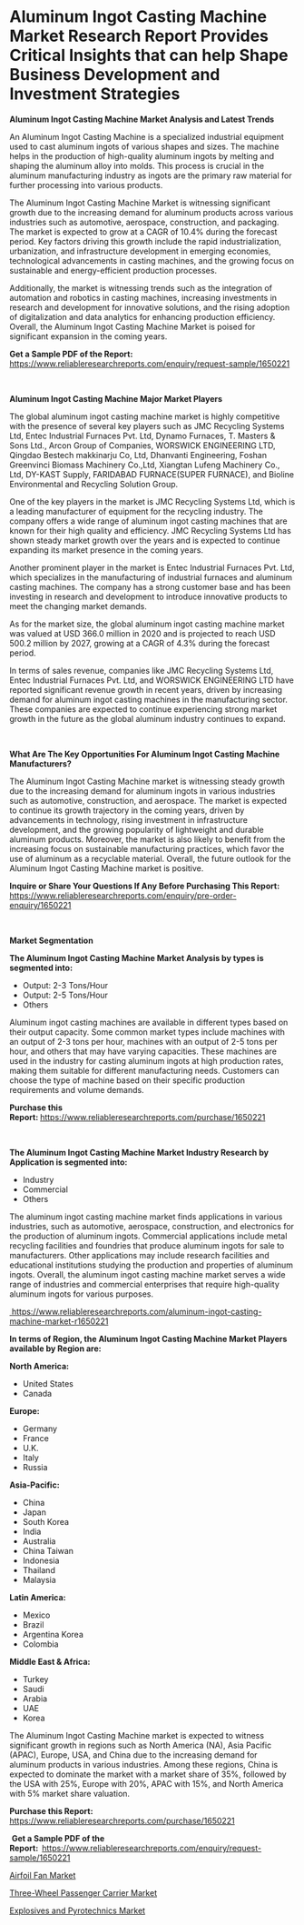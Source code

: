 <p><h1>Aluminum Ingot Casting Machine Market Research Report Provides Critical Insights that can help Shape Business Development and Investment Strategies</h1></p><p><strong>Aluminum Ingot Casting Machine Market Analysis and Latest Trends</strong></p>
<p><p>An Aluminum Ingot Casting Machine is a specialized industrial equipment used to cast aluminum ingots of various shapes and sizes. The machine helps in the production of high-quality aluminum ingots by melting and shaping the aluminum alloy into molds. This process is crucial in the aluminum manufacturing industry as ingots are the primary raw material for further processing into various products.</p><p>The Aluminum Ingot Casting Machine Market is witnessing significant growth due to the increasing demand for aluminum products across various industries such as automotive, aerospace, construction, and packaging. The market is expected to grow at a CAGR of 10.4% during the forecast period. Key factors driving this growth include the rapid industrialization, urbanization, and infrastructure development in emerging economies, technological advancements in casting machines, and the growing focus on sustainable and energy-efficient production processes.</p><p>Additionally, the market is witnessing trends such as the integration of automation and robotics in casting machines, increasing investments in research and development for innovative solutions, and the rising adoption of digitalization and data analytics for enhancing production efficiency. Overall, the Aluminum Ingot Casting Machine Market is poised for significant expansion in the coming years.</p></p>
<p><strong>Get a Sample PDF of the Report:&nbsp;</strong> <a href="https://www.reliableresearchreports.com/enquiry/request-sample/1650221">https://www.reliableresearchreports.com/enquiry/request-sample/1650221</a></p>
<p>&nbsp;</p>
<p><strong>Aluminum Ingot Casting Machine Major Market Players</strong></p>
<p><p>The global aluminum ingot casting machine market is highly competitive with the presence of several key players such as JMC Recycling Systems Ltd, Entec Industrial Furnaces Pvt. Ltd, Dynamo Furnaces, T. Masters & Sons Ltd., Arcon Group of Companies, WORSWICK ENGINEERING LTD, Qingdao Bestech makkinarju Co, Ltd, Dhanvanti Engineering, Foshan Greenvinci Biomass Machinery Co.,Ltd, Xiangtan Lufeng Machinery Co., Ltd, DY-KAST Supply, FARIDABAD FURNACE(SUPER FURNACE), and Bioline Environmental and Recycling Solution Group.</p><p>One of the key players in the market is JMC Recycling Systems Ltd, which is a leading manufacturer of equipment for the recycling industry. The company offers a wide range of aluminum ingot casting machines that are known for their high quality and efficiency. JMC Recycling Systems Ltd has shown steady market growth over the years and is expected to continue expanding its market presence in the coming years.</p><p>Another prominent player in the market is Entec Industrial Furnaces Pvt. Ltd, which specializes in the manufacturing of industrial furnaces and aluminum casting machines. The company has a strong customer base and has been investing in research and development to introduce innovative products to meet the changing market demands.</p><p>As for the market size, the global aluminum ingot casting machine market was valued at USD 366.0 million in 2020 and is projected to reach USD 500.2 million by 2027, growing at a CAGR of 4.3% during the forecast period.</p><p>In terms of sales revenue, companies like JMC Recycling Systems Ltd, Entec Industrial Furnaces Pvt. Ltd, and WORSWICK ENGINEERING LTD have reported significant revenue growth in recent years, driven by increasing demand for aluminum ingot casting machines in the manufacturing sector. These companies are expected to continue experiencing strong market growth in the future as the global aluminum industry continues to expand.</p></p>
<p>&nbsp;</p>
<p><strong>What Are The Key Opportunities For Aluminum Ingot Casting Machine Manufacturers?</strong></p>
<p><p>The Aluminum Ingot Casting Machine market is witnessing steady growth due to the increasing demand for aluminum ingots in various industries such as automotive, construction, and aerospace. The market is expected to continue its growth trajectory in the coming years, driven by advancements in technology, rising investment in infrastructure development, and the growing popularity of lightweight and durable aluminum products. Moreover, the market is also likely to benefit from the increasing focus on sustainable manufacturing practices, which favor the use of aluminum as a recyclable material. Overall, the future outlook for the Aluminum Ingot Casting Machine market is positive.</p></p>
<p><strong>Inquire or Share Your Questions If Any Before Purchasing This Report:</strong> <a href="https://www.reliableresearchreports.com/enquiry/pre-order-enquiry/1650221">https://www.reliableresearchreports.com/enquiry/pre-order-enquiry/1650221</a></p>
<p>&nbsp;</p>
<p><strong>Market Segmentation</strong></p>
<p><strong>The Aluminum Ingot Casting Machine Market Analysis by types is segmented into:</strong></p>
<p><ul><li>Output: 2-3 Tons/Hour</li><li>Output: 2-5 Tons/Hour</li><li>Others</li></ul></p>
<p><p>Aluminum ingot casting machines are available in different types based on their output capacity. Some common market types include machines with an output of 2-3 tons per hour, machines with an output of 2-5 tons per hour, and others that may have varying capacities. These machines are used in the industry for casting aluminum ingots at high production rates, making them suitable for different manufacturing needs. Customers can choose the type of machine based on their specific production requirements and volume demands.</p></p>
<p><strong>Purchase this Report:&nbsp;</strong><a href="https://www.reliableresearchreports.com/purchase/1650221">https://www.reliableresearchreports.com/purchase/1650221</a></p>
<p>&nbsp;</p>
<p><strong>The Aluminum Ingot Casting Machine Market Industry Research by Application is segmented into:</strong></p>
<p><ul><li>Industry</li><li>Commercial</li><li>Others</li></ul></p>
<p><p>The aluminum ingot casting machine market finds applications in various industries, such as automotive, aerospace, construction, and electronics for the production of aluminum ingots. Commercial applications include metal recycling facilities and foundries that produce aluminum ingots for sale to manufacturers. Other applications may include research facilities and educational institutions studying the production and properties of aluminum ingots. Overall, the aluminum ingot casting machine market serves a wide range of industries and commercial enterprises that require high-quality aluminum ingots for various purposes.</p></p>
<p><a href="https://www.reliableresearchreports.com/aluminum-ingot-casting-machine-market-r1650221">&nbsp;https://www.reliableresearchreports.com/aluminum-ingot-casting-machine-market-r1650221</a></p>
<p><strong>In terms of Region, the Aluminum Ingot Casting Machine Market Players available by Region are:</strong></p>
<p>
    <p> <strong> North America: </strong>
        <ul>
            <li>United States</li>
            <li>Canada</li>
        </ul>
        </p> 
    <p> <strong> Europe: </strong>
        <ul>
            <li>Germany</li>
            <li>France</li>
            <li>U.K.</li>
            <li>Italy</li>
            <li>Russia</li>
        </ul>
        </p> 
    <p> <strong> Asia-Pacific: </strong>
        <ul>
            <li>China</li>
            <li>Japan</li>
            <li>South Korea</li>
            <li>India</li>
            <li>Australia</li>
            <li>China Taiwan</li>
            <li>Indonesia</li>
            <li>Thailand</li>
            <li>Malaysia</li>
        </ul>
        </p> 
    <p> <strong> Latin America: </strong>
        <ul>
            <li>Mexico</li>
            <li>Brazil</li>
            <li>Argentina Korea</li>
            <li>Colombia</li>
        </ul>
        </p> 
    <p> <strong> Middle East & Africa: </strong>
        <ul>
            <li>Turkey</li>
            <li>Saudi</li>
            <li>Arabia</li>
            <li>UAE</li>
            <li>Korea</li>
        </ul>
    </p>
    </p>
<p><p>The Aluminum Ingot Casting Machine market is expected to witness significant growth in regions such as North America (NA), Asia Pacific (APAC), Europe, USA, and China due to the increasing demand for aluminum products in various industries. Among these regions, China is expected to dominate the market with a market share of 35%, followed by the USA with 25%, Europe with 20%, APAC with 15%, and North America with 5% market share valuation.</p></p>
<p><strong>Purchase this Report: </strong><a href="https://www.reliableresearchreports.com/purchase/1650221">https://www.reliableresearchreports.com/purchase/1650221</a></p>
<p>&nbsp;<strong>Get a Sample PDF of the Report:&nbsp;&nbsp;</strong><a href="https://www.reliableresearchreports.com/enquiry/request-sample/1650221">https://www.reliableresearchreports.com/enquiry/request-sample/1650221</a></p>
<p><strong></strong></p>
<p><p><a href="https://github.com/lbird53714/Market-Research-Report-List-4/blob/main/airfoil-fan-market.md">Airfoil Fan Market</a></p><p><a href="https://www.linkedin.com/pulse/three-wheel-passenger-carrier-market-offer-valuable-insights-5ip2f?trackingId=W4hjmDGWq2hWIMAqHjDJog%3D%3D">Three-Wheel Passenger Carrier Market</a></p><p><a href="https://www.linkedin.com/pulse/explosives-pyrotechnics-market-research-report-forecasted-tc3ae?trackingId=e7zf6yb9WpHPZ0DbQMGUWA%3D%3D">Explosives and Pyrotechnics Market</a></p></p>
